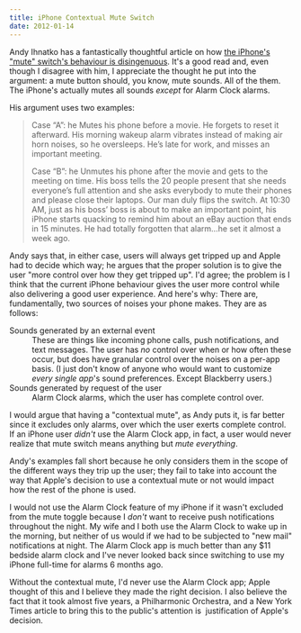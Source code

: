 ```yaml
---
title: iPhone Contextual Mute Switch
date: 2012-01-14
---
```



Andy Ihnatko has a fantastically thoughtful article on how [the iPhone's "mute" switch's behaviour is disingenuous](http://ihnatko.com/2012/01/14/daring-fireball-on-the-behavior-of-the-iphone-mute-switch/). It's a good read and, even though I disagree with him, I appreciate the thought he put into the argument: a mute button should, you know, mute sounds. All of the them. The iPhone's actually mutes all sounds _except_&nbsp;for Alarm Clock alarms.

His argument uses two examples:

> Case “A”: he Mutes his phone before a movie. He forgets to reset it afterward. His morning wakeup alarm vibrates instead of making air horn noises, so he oversleeps. He’s late for work, and misses an important meeting.
> 
> Case “B”: he Unmutes his phone after the movie and gets to the meeting on time. His boss tells the 20 people present that she needs everyone’s full attention and she asks everybody to mute their phones and please close their laptops. Our man duly flips the switch. At 10:30 AM, just as his boss’ boss is about to make an important point, his iPhone starts quacking to remind him about an eBay auction that ends in 15 minutes. He had totally forgotten that alarm…he set it almost a week ago.

Andy says that, in either case, users will always get tripped up and Apple had to decide which way; he argues that the proper solution is to give the user "more control over how they get tripped up". I'd agree; the problem is I think that the current iPhone behaviour gives the user more control while also delivering a good user experience. And here's why:&nbsp;There are, fundamentally, two sources of noises your phone makes. They are as follows:

<dl>

<dt>Sounds generated by an external event</dt>

<dd>These are things like incoming phone calls, push notifications, and text messages. The user has <em>no</em> control over when or how often these occur, but does have granular control over the noises on a per-app basis. (I just don't know of anyone who would want to customize <em>every single app</em>'s sound preferences. Except Blackberry users.)</dd>

<dt>Sounds generated by request of the user</dt>

<dd>Alarm Clock alarms, which the user has complete control over.</dd>

</dl>

I would argue that having a "contextual mute", as Andy puts it, is far better since it excludes only alarms, over which the user exerts complete control. If an iPhone user&nbsp;_didn't_&nbsp;use the Alarm Clock app, in fact, a user would never realize that mute switch means anything but _mute everything_.

Andy's examples fall short because he only considers them in the scope of the different ways they trip up the user; they fail to take into account the way that Apple's decision to use a contextual mute or not would impact how&nbsp;the rest of the phone is used.

I would not use the Alarm Clock feature of my iPhone if it wasn't excluded from the mute toggle because I _don't_&nbsp;want to receive push notifications throughout the night. My wife and I both use the Alarm Clock to wake up in the morning, but neither of us would if we had to be subjected to "new mail" notifications at night. The Alarm Clock app is much better than any $11 bedside alarm clock and I've never looked back since switching to use my iPhone full-time for alarms 6 months ago.

Without the contextual mute, I'd never use the Alarm Clock app; Apple thought of this and I believe they made the right decision. I also believe the fact that it took almost five years, a Philharmonic Orchestra, and a New York Times article to bring this to the public's attention is &nbsp;justification of Apple's decision.


  